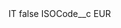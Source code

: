 <?xml version="1.0" encoding="UTF-8"?>
<CustomMetadata xmlns="http://soap.sforce.com/2006/04/metadata" xmlns:xsi="http://www.w3.org/2001/XMLSchema-instance" xmlns:xsd="http://www.w3.org/2001/XMLSchema">
    <label>IT</label>
    <protected>false</protected>
    <values>
        <field>ISOCode__c</field>
        <value xsi:type="xsd:string">EUR</value>
    </values>
</CustomMetadata>

